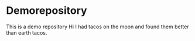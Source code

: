 # Demorepository
This is a demo repository
Hi I had tacos on the moon and found them better than earth tacos.
